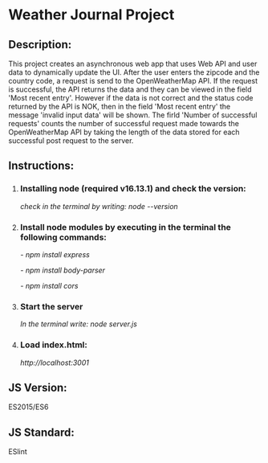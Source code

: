# Weather Journal Project

## Description: 
This project creates an asynchronous web app that uses Web API and user data to dynamically update the UI.
After the user enters the zipcode and the country code, a request is send to the OpenWeatherMap API. If the 
request is successful, the API returns the data and they can be viewed in the field 'Most recent entry'. 
However if the data is not correct and the status code returned by the API is NOK, then in the field 'Most recent entry'
the message 'invalid input data' will be shown. The firld 'Number of successful requests' counts the number of successful request made towards 
the OpenWeatherMap API by taking the length of the data stored for each successful post request to the server.

## Instructions: 
1. ### Installing node (required v16.13.1) and check the version:
   *check in the terminal by writing: node --version*

2. ### Install node modules by executing in the terminal the following commands:
   *- npm install express*

   *- npm install body-parser*

   *- npm install cors*

3. ### Start the server
   *In the terminal write: node server.js*

4. ### Load index.html:
   *http://localhost:3001*
 
## JS Version: 
ES2015/ES6
 
## JS Standard: 
ESlint


  
